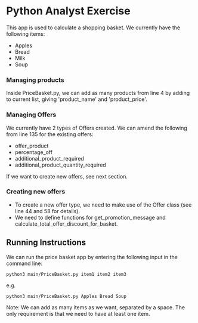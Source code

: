 Python Analyst Exercise
===============

This app is used to calculate a shopping basket. We currently have the following items:
- Apples
- Bread
- Milk
- Soup

### Managing products
Inside PriceBasket.py, we can add as many products from line 4 by adding to current list, giving 'product_name' and 'product_price'.

### Managing Offers
We currently have 2 types of Offers created. We can amend the following from line 135 for the existing offers:
* offer_product
* percentage_off
* additional_product_required
* additional_product_quantity_required

If we want to create new offers, see next section. 

### Creating new offers
- To create a new offer type, we need to make use of the Offer class (see line 44 and 58 for details). 
- We need to define functions for get_promotion_message and calculate_total_offer_discount_for_basket.  

## Running Instructions
We can run the price basket app by entering the following input in the command line:

```
python3 main/PriceBasket.py item1 item2 item3
```

e.g. 
```
python3 main/PriceBasket.py Apples Bread Soup
```

Note: We can add as many items as we want, separated by a space. The only requirement is that we need to have at least one item.
